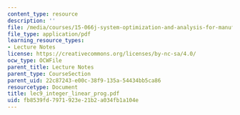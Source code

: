 ```yaml
---
content_type: resource
description: ''
file: /media/courses/15-066j-system-optimization-and-analysis-for-manufacturing-summer-2003/fb8539fd7971923e21b2a034fb1a104e_lec9_integer_linear_prog.pdf
file_type: application/pdf
learning_resource_types:
- Lecture Notes
license: https://creativecommons.org/licenses/by-nc-sa/4.0/
ocw_type: OCWFile
parent_title: Lecture Notes
parent_type: CourseSection
parent_uid: 22c87243-e00c-38f9-135a-54434bb5ca86
resourcetype: Document
title: lec9_integer_linear_prog.pdf
uid: fb8539fd-7971-923e-21b2-a034fb1a104e
---
```

